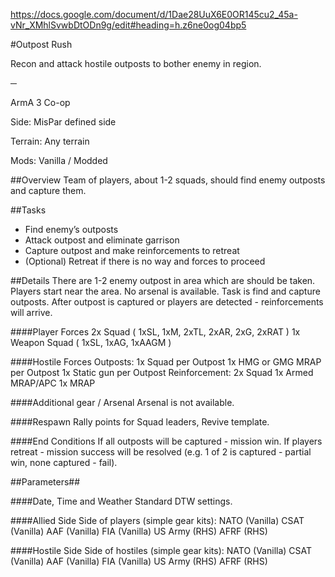 https://docs.google.com/document/d/1Dae28UuX6E0OR145cu2_45a-vNr_XMhlSvwbDtODn9g/edit#heading=h.z6ne0og04bp5

#Outpost Rush

Recon and attack hostile outposts to bother enemy in region.

─

ArmA 3 Co-op

Side: 		MisPar defined side 

Terrain: 	Any terrain

Mods: 		Vanilla / Modded 


##Overview
Team of players, about 1-2 squads, should find enemy outposts and capture them.

##Tasks
- Find enemy’s outposts
- Attack outpost and eliminate garrison
- Capture outpost and make reinforcements to retreat
- (Optional) Retreat if there is no way and forces to proceed

##Details
There are 1-2 enemy outpost in area which are should be taken.
Players start near the area. No arsenal is available.
Task is find and capture outposts. After outpost is captured or players are detected - reinforcements will arrive. 

####Player Forces
2x Squad ( 1xSL, 1xM, 2xTL, 2xAR, 2xG, 2xRAT )
1x Weapon Squad ( 1xSL, 1xAG, 1xAAGM )

####Hostile Forces 
Outposts:
1x Squad per Outpost
	1x HMG or GMG MRAP per Outpost
	1x Static gun per Outpost
Reinforcement:
2x Squad
	1x Armed MRAP/APC
	1x MRAP

####Additional gear / Arsenal 
Arsenal is not available.

####Respawn 
Rally points for Squad leaders, Revive template.

####End Conditions 
If all outposts will be captured - mission win. If players retreat - mission success will be resolved (e.g. 1 of 2 is captured - partial win, none captured - fail).

##Parameters##

####Date, Time and Weather 
Standard DTW settings.

####Allied Side 
Side of players (simple gear kits):
	NATO (Vanilla)
	CSAT (Vanilla)
	AAF (Vanilla)
	FIA (Vanilla)
	US Army (RHS)
	AFRF (RHS)

####Hostile Side 
Side of hostiles  (simple gear kits):
	NATO (Vanilla)
	CSAT (Vanilla)
	AAF (Vanilla)
	FIA (Vanilla)
	US Army (RHS)
	AFRF (RHS)


